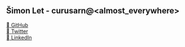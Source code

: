## Šimon Let - curusarn@\<almost_everywhere\>


[ GitHub](https://github.com/curusarn)  
[ Twitter](https://twitter.com/curusarn)  
[ LinkedIn](https://linkedin.com/in/simon-let)  
